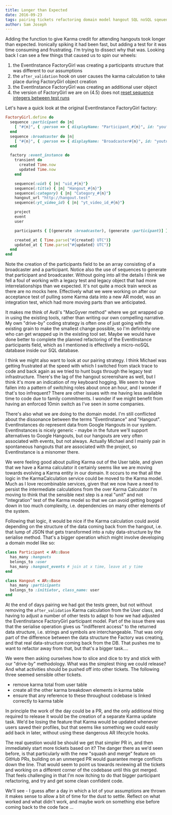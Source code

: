 ```yaml
---
title: Longer than Expected
date: 2016-09-23
tags: pairing tickets refactoring domain model hangout SQL noSQL sqeuences factorygirl driveby factory
author: Sam Joseph
---
```



Adding the function to give Karma credit for attending hangouts took longer than expected.  Ironically spiking it had been fast, but adding a test for it was time consuming and frustrating.  I'm trying to dissect why that was.  Looking back I can see a few things that caused us to spin our wheels:

1) the EventInstance FactoryGirl was creating a participants structure that was different to our assumptions
2) the `after_validation` hook on user causes the karma calculation to take place during FactoryGirl object creation
3) the EventInstance FactoryGirl was creating an additional user object
4) the version of FactoryGirl we are on (4.5) does not [reset sequence integers between test runs](https://robots.thoughtbot.com/getting-sequential-a-look-into-a-factory-girl)

Let's have a quick look at the original EventInstance FactoryGirl factory:

```rb
FactoryGirl.define do
  sequence :participant do |n|
    [ "#{n}", { :person => { displayName: "Participant_#{n}", id: "youtube_id_#{n}", isBroadcaster: 'false' } } ]
  end
  sequence :broadcaster do |n|
    [ "#{n}", { :person => { displayName: "Broadcaster#{n}", id: "youtube_id_#{n}", isBroadcaster: 'true' } } ]
  end

  factory :event_instance do
    transient do
      created Time.now
      updated Time.now
    end

    sequence(:uid) { |n| "uid_#{n}"}
    sequence(:title) { |n| "Hangout_#{n}"}
    sequence(:category) { |n| "Category_#{n}"}
    hangout_url "http://hangout.test"
    sequence(:yt_video_id) { |n| "yt_video_id_#{n}"}

    project
    event
    user

    participants { [(generate :broadcaster), (generate :participant)] }

    created_at { Time.parse("#{created} UTC")}
    updated_at { Time.parse("#{updated} UTC")}
  end
end
```

Note the creation of the participants field to be an array consisting of a broadcaster and a participant.  Notice also the use of sequences to generate that participant and broadcaster.  Without going into all the details I think we fell a foul of working with a legacy test and legacy object that had more interrelationships than we expected.  It's not quite a mock train wreck as there are no mocks here.  Effectively what we were working on after our acceptance test of pulling some Karma data into a new AR model, was an integration test, which had more moving parts than we anticipated.

It makes me think of Avdi's "MacGyver method" where we got wrapped up in using the existing tools, rather than writing our own compelling narrative.  My own "drive-by" coding strategy is often one of just going with the existing grain to make the smallest change possible, so I'm definitely one who can get wrapped up in the existing tool set.  Maybe we would have done better to complete the planned refactoring of the EventInstance participants field, which as I mentioned is effectively a micro-noSQL database inside our SQL database.

I think we might also want to look at our pairing strategy.  I think Michael was getting frustrated at the speed with which I switched from stack trace to code and back again as we tried to hunt bugs through the legacy test infrastructure.  There's the lag of the hangout screenshare as well, but I think it's more an indication of my keyboard hogging.  We seem to have fallen into a pattern of switching roles about once an hour, and I wonder if that's too infrequent?  There are other issues with me having less available time to code due to family commitments.  I wonder if we might benefit from having an enforced 10min switch as I've seen in some companies.

There's also what we are doing to the domain model.  I'm still conflicted about the dissonance between the terms "EventInstance" and "Hangout".  EventInstances do represent data from Google Hangouts in our system.  EventInstances is nicely generic - maybe in the future we'll support alternatives to Google Hangouts, but our hangouts are very often associated with events, but not always.  Actually Michael and I mainly pair in spontaneous hangouts that are associated with the project, so EventInstance is a misnomer there.

We were feeling good about pulling Karma out of the User table, and given that we have a Karma calculator it certainly seems like we are moving towards evolving a Karma entity in our domain.  It occurs to me that all the logic in the KarmaCalculation service could be moved to the Karma model.  Much as I love recombinable services, given that we now have a need to persist the intermediate calculations from the over Karma Calculator I'm moving to think that the sensible next step is a real "unit" and not "integration" test of the Karma model so that we can avoid getting bogged down in too much complexity, i.e. dependencies on many other elements of the system.

Following that logic, it would be nice if the Karma calculation could avoid depending on the structure of the data coming back from the hangout, i.e. that lump of JSON that gets transformed into a ruby data-structure by the serialise method.  That's a bigger operation which might involve developing a domain model like so:

```rb
class Participant < AR::Base
  has_many :hangouts
  belongs_to :user
  has_many :hangout_events # join at x time, leave at y time
end

class Hangout < AR::Base
  has_many :participants
  belongs_to :initiator, class_name: user
end
```

At the end of days pairing we had got the tests green, but not without removing the `after_validation` Karma calculation from the User class, and having to adjust a number of other tests to adapt to how we had adjusted the EventInstance FactoryGirl participant model.  Part of the issue there was that the serialise operation gives us "indifferent access" to the returned data structure, i.e. strings and symbols are interchangeable.  That was only part of the difference between the data structure the Factory was creating, and that real data-structure coming back from the DB.  That pushes me to want to refactor away from that, but that's a bigger task.... 

We were then asking ourselves how to slice and dice to try and stick with our "drive-by" methodology.  What was the simplest thing we could release?  And what activities should be pushed off into other tickets.  The following three seemed sensible other tickets.

* remove karma total from user table
* create all the other karma breakdown elements in karma table
* ensure that any reference to these throughout codebase is linked correctly to karma table

In principle the work of the day could be a PR, and the only additional thing required to release it would be the creation of a separate Karma update task.  We'd be losing the feature that Karma would be updated whenever users saved their profiles, but that seems like something we could easily add back in later, without using these dangerous AR lifecycle hooks.

The real question would be should we get that simpler PR in, and then immediately start more tickets based on it?  The danger there as we'd seen before, is that particularly with the new "squash and merge" feature on GitHub PRs, building on an unmerged PR would guarantee merge conflicts down the line.  That would seem to point us towards reviewing all the tickets and working on a different corner of the codebase until this got merged.  That feels challenging in that I'm now itching to do that bigger participant refactoring, and try and get some clean confident code.

We'll see - I guess after a day in which a lot of your assumptions are thrown it makes sense to allow a bit of time for the dust to settle.  Reflect on what worked and what didn't work, and maybe work on something else before coming back to the code face ...



